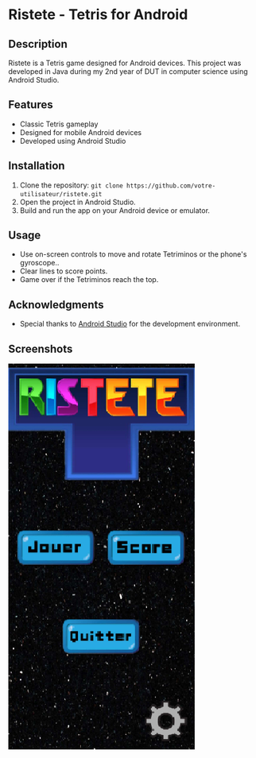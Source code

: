 

# Ristete - Tetris for Android

## Description

Ristete is a Tetris game designed for Android devices. This project was developed in Java during my 2nd year of DUT in computer science using Android Studio.

## Features

- Classic Tetris gameplay
- Designed for mobile Android devices
- Developed using Android Studio

## Installation

1. Clone the repository: `git clone https://github.com/votre-utilisateur/ristete.git`
2. Open the project in Android Studio.
3. Build and run the app on your Android device or emulator.

## Usage

- Use on-screen controls to move and rotate Tetriminos or the phone's gyroscope..
- Clear lines to score points.
- Game over if the Tetriminos reach the top.

## Acknowledgments

- Special thanks to [Android Studio](https://developer.android.com/studio) for the development environment.

## Screenshots

![image](ristete.png)


